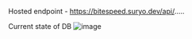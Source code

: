 Hosted endpoint - https://bitespeed.suryo.dev/api/.....

Current state of DB
![image](https://github.com/user-attachments/assets/2f42f096-38f2-430d-bfe3-8f37cd07dd82)
